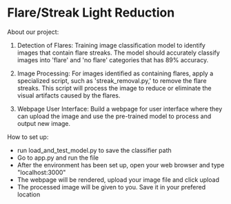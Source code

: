 # Flare/Streak Light Reduction

About our project:
1. Detection of Flares: Training image classification model to identify images that contain flare streaks. The model should accurately classify images into 'flare' and 'no flare' categories that has 89% accuracy.

2. Image Processing: For images identified as containing flares, apply a specialized script, such as 'streak_removal.py,' to remove the flare streaks. This script will process the image to reduce or eliminate the visual artifacts caused by the flares.

3. Webpage User Interface: Build a webpage for user interface where they can upload the image and use the pre-trained model to process and output new image.

How to set up:
- run load_and_test_model.py to save the classifier path
- Go to app.py and run the file
- After the environment has been set up, open your web browser and type "localhost:3000"
- The webpage will be rendered, upload your image file and click upload
- The processed image will be given to you. Save it in your prefered location
